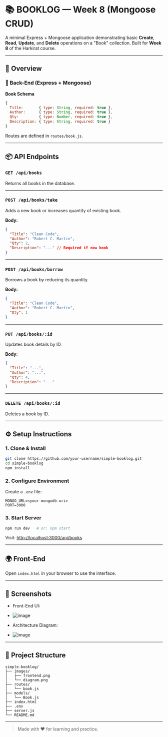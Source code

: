 


# 📚 BOOKLOG — Week 8 (Mongoose CRUD)

A minimal Express + Mongoose application demonstrating basic **Create**, **Read**, **Update**, and **Delete** operations on a "Book" collection. Built for **Week 8** of the Harkirat course.

---

## 🚀 Overview

### 🔧 Back-End (Express + Mongoose)

**Book Schema**
```js
{
  Title:       { type: String, required: true },
  Author:      { type: String, required: true },
  Qty:         { type: Number, required: true },
  Description: { type: String, required: true }
}
````

Routes are defined in `routes/book.js`.

---

## 📦 API Endpoints

### `GET /api/books`

Returns all books in the database.

---

### `POST /api/books/take`

Adds a new book or increases quantity of existing book.

**Body:**

```json
{
  "Title": "Clean Code",
  "Author": "Robert C. Martin",
  "Qty": 2,
  "Description": "..." // Required if new book
}
```

---

### `POST /api/books/borrow`

Borrows a book by reducing its quantity.

**Body:**

```json
{
  "Title": "Clean Code",
  "Author": "Robert C. Martin",
  "Qty": 1
}
```

---

### `PUT /api/books/:id`

Updates book details by ID.

**Body:**

```json
{
  "Title": "...",
  "Author": "...",
  "Qty": 4,
  "Description": "..."
}
```

---

### `DELETE /api/books/:id`

Deletes a book by ID.

---

## ⚙️ Setup Instructions

### 1. Clone & Install

```bash
git clone https://github.com/your-username/simple-booklog.git
cd simple-booklog
npm install
```

### 2. Configure Environment

Create a `.env` file:

```env
MONGO_URL=<your-mongodb-uri>
PORT=3000
```

### 3. Start Server

```bash
npm run dev   # or: npm start
```

Visit: [http://localhost:3000/api/books](http://localhost:3000/api/books)

---

## 🌍 Front-End

Open `index.html` in your browser to use the interface.

---

## 📸 Screenshots

* Front-End UI:
* ![image](https://github.com/user-attachments/assets/150b7f69-055f-4e93-bff7-fe6599fd21c9)

* Architecture Diagram:
* ![image](https://github.com/user-attachments/assets/fbaa6a55-9867-4879-b1d9-30b4cf1b38b5)


---

## 📁 Project Structure

```
simple-booklog/
├── images/
│   ├── frontend.png
│   └── diagram.png
├── routes/
│   └── book.js
├── models/
│   └── Book.js
├── index.html
├── .env
├── server.js
└── README.md
```

---

> Made with ❤️ for learning and practice.


